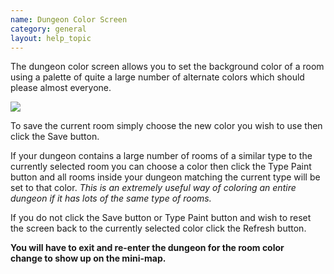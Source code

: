 ```yaml
---
name: Dungeon Color Screen
category: general
layout: help_topic
---
```

The dungeon color screen allows you to set the background color of a room using a palette of quite a large number of alternate colors which should please almost everyone.

![](http://www.forlornonline.com/images/dungeoncolor.jpg)

To save the current room simply choose the new color you wish to use then click the Save button.

If your dungeon contains a large number of rooms of a similar type to the currently selected room you can choose a color then click the Type Paint button and all rooms inside your dungeon matching the current type will be set to that color. _This is an extremely useful way of coloring an entire dungeon if it has lots of the same type of rooms._

If you do not click the Save button or Type Paint button and wish to reset the screen back to the currently selected color click the Refresh button.

**You will have to exit and re-enter the dungeon for the room color change to show up on the mini-map.**